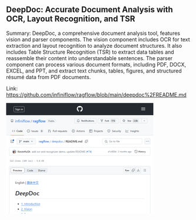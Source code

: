 ## DeepDoc: Accurate Document Analysis with OCR, Layout Recognition, and TSR
Summary: DeepDoc, a comprehensive document analysis tool, features vision and parser components. The vision component includes OCR for text extraction and layout recognition to analyze document structures. It also includes Table Structure Recognition (TSR) to extract data tables and reassemble their content into understandable sentences. The parser component can process various document formats, including PDF, DOCX, EXCEL, and PPT, and extract text chunks, tables, figures, and structured résumé data from PDF documents.

Link: https://github.com/infiniflow/ragflow/blob/main/deepdoc%2FREADME.md

<img src="/img/5ed1a217-a0d9-4c7f-bb19-1261aa87f920.png" width="400" />
<br/><br/>
